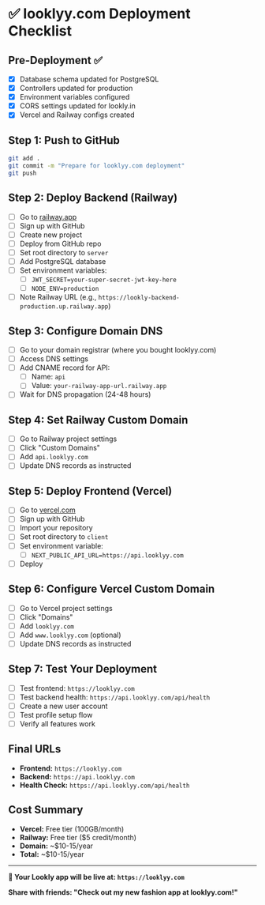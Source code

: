 # ✅ looklyy.com Deployment Checklist

## Pre-Deployment ✅
- [x] Database schema updated for PostgreSQL
- [x] Controllers updated for production
- [x] Environment variables configured
- [x] CORS settings updated for lookly.in
- [x] Vercel and Railway configs created

## Step 1: Push to GitHub
```bash
git add .
git commit -m "Prepare for looklyy.com deployment"
git push
```

## Step 2: Deploy Backend (Railway)
- [ ] Go to [railway.app](https://railway.app)
- [ ] Sign up with GitHub
- [ ] Create new project
- [ ] Deploy from GitHub repo
- [ ] Set root directory to `server`
- [ ] Add PostgreSQL database
- [ ] Set environment variables:
  - [ ] `JWT_SECRET=your-super-secret-jwt-key-here`
  - [ ] `NODE_ENV=production`
- [ ] Note Railway URL (e.g., `https://lookly-backend-production.up.railway.app`)

## Step 3: Configure Domain DNS
- [ ] Go to your domain registrar (where you bought looklyy.com)
- [ ] Access DNS settings
- [ ] Add CNAME record for API:
  - [ ] Name: `api`
  - [ ] Value: `your-railway-app-url.railway.app`
- [ ] Wait for DNS propagation (24-48 hours)

## Step 4: Set Railway Custom Domain
- [ ] Go to Railway project settings
- [ ] Click "Custom Domains"
- [ ] Add `api.looklyy.com`
- [ ] Update DNS records as instructed

## Step 5: Deploy Frontend (Vercel)
- [ ] Go to [vercel.com](https://vercel.com)
- [ ] Sign up with GitHub
- [ ] Import your repository
- [ ] Set root directory to `client`
- [ ] Set environment variable:
  - [ ] `NEXT_PUBLIC_API_URL=https://api.looklyy.com`
- [ ] Deploy

## Step 6: Configure Vercel Custom Domain
- [ ] Go to Vercel project settings
- [ ] Click "Domains"
- [ ] Add `looklyy.com`
- [ ] Add `www.looklyy.com` (optional)
- [ ] Update DNS records as instructed

## Step 7: Test Your Deployment
- [ ] Test frontend: `https://looklyy.com`
- [ ] Test backend health: `https://api.looklyy.com/api/health`
- [ ] Create a new user account
- [ ] Test profile setup flow
- [ ] Verify all features work

## Final URLs
- **Frontend:** `https://looklyy.com`
- **Backend:** `https://api.looklyy.com`
- **Health Check:** `https://api.looklyy.com/api/health`

## Cost Summary
- **Vercel:** Free tier (100GB/month)
- **Railway:** Free tier ($5 credit/month)
- **Domain:** ~$10-15/year
- **Total:** ~$10-15/year

---

**🎉 Your Lookly app will be live at: `https://looklyy.com`**

**Share with friends: "Check out my new fashion app at looklyy.com!"**
